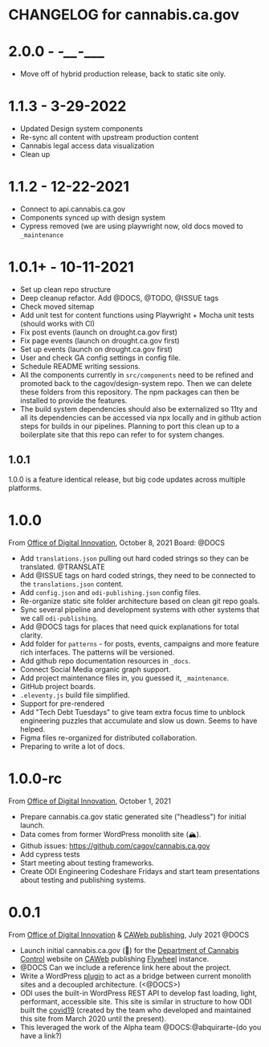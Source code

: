 # CHANGELOG for cannabis.ca.gov

# 2.0.0 - _-__-____
* Move off of hybrid production release, back to static site only.

# 1.1.3 - 3-29-2022
* Updated Design system components
* Re-sync all content with upstream production content
* Cannabis legal access data visualization
* Clean up

# 1.1.2 - 12-22-2021
* Connect to api.cannabis.ca.gov
* Components synced up with design system
* Cypress removed (we are using playwright now, old docs moved to `_maintenance`

# 1.0.1+ - 10-11-2021
* Set up clean repo structure
* Deep cleanup refactor. Add @DOCS, @TODO, @ISSUE tags
* Check moved sitemap
* Add unit test for content functions using Playwright + Mocha unit tests (should works with CI)
* Fix post events (launch on drought.ca.gov first)
* Fix page events (launch on drought.ca.gov first)
* Set up events (launch on drought.ca.gov first)
* User and check GA config settings in config file.
* Schedule README writing sessions.
* All the components currently in `src/components` need to be refined and promoted back to the cagov/design-system repo. Then we can delete these folders from this repository. The npm packages can then be installed to provide the features.
* The build system dependencies should also be externalized so 11ty and all its dependencies can be accessed via npx locally and in github action steps for builds in our pipelines. Planning to port this clean up to a boilerplate site that this repo can refer to for system changes.

## 1.0.1
1.0.0 is a feature identical release, but big code updates across multiple platforms.

# 1.0.0
From [Office of Digital Innovation](https://digital.ca.gov), October 8, 2021
Board: @DOCS
* Add `translations.json` pulling out hard coded strings so they can be translated. @TRANSLATE
* Add @ISSUE tags on hard coded strings, they need to be connected to the `translations.json` content.
* Add `config.json` and `odi-publishing.json` config files.
* Re-organize static site folder architecture based on clean git repo goals.
* Sync several pipeline and development systems with other systems that we call `odi-publishing`.
* Add @DOCS tags for places that need quick explanations for total clarity.
* Add folder for `patterns` - for posts, events, campaigns and more feature rich interfaces. The patterns will be versioned.
* Add github repo documentation resources in `_docs`.
* Connect Social Media organic graph support.
* Add project maintenance files in, you guessed it, `_maintenance`.
* GitHub project boards.
* `.eleventy.js` build file simplified.
* Support for pre-rendered
* Add "Tech Debt Tuesdays" to give team extra focus time to unblock engineering puzzles that accumulate and slow us down. Seems to have helped.
* Figma files re-organized for distributed collaboration. 
* Preparing to write a lot of docs.

# 1.0.0-rc
From [Office of Digital Innovation](https://digital.ca.gov), October 1, 2021
* Prepare cannabis.ca.gov static generated site ("headless") for initial launch. 
* Data comes from former WordPress monolith site (🏔).
* Github issues: https://github.com/cagov/cannabis.ca.gov
* Add cypress tests
* Start meeting about testing frameworks.
* Create ODI Engineering Codeshare Fridays and start team presentations about testing and publishing systems. 

# 0.0.1
From [Office of Digital Innovation](https://digital.ca.gov) & [CAWeb publishing](https://caweb.cdt.ca.gov/), July 2021 @DOCS
* Launch initial cannabis.ca.gov (🍃) for the [Department of Cannabis Control](https://cannabis.ca.gov) website on [CAWeb](https://caweb.cdt.ca.gov/) publishing [Flywheel](https://getflywheel.com/) instance.
* @DOCS Can we include a reference link here about the project.
* Write a WordPress [plugin](https://github.com/ca-design-system-gutenberg-blocks) to act as a bridge between current monolith sites and a decoupled architecture. (<@DOCS>) 
* ODI uses the built-in WordPress REST API to develop fast loading, light, performant, accessible site. This site is similar in structure to how ODI built the [covid19](https://covid19.ca.gov) (created by the team who developed and maintained this site from March 2020 until the present). 
* This leveraged the work of the Alpha team @DOCS:@abquirarte-(do you have a link?)
